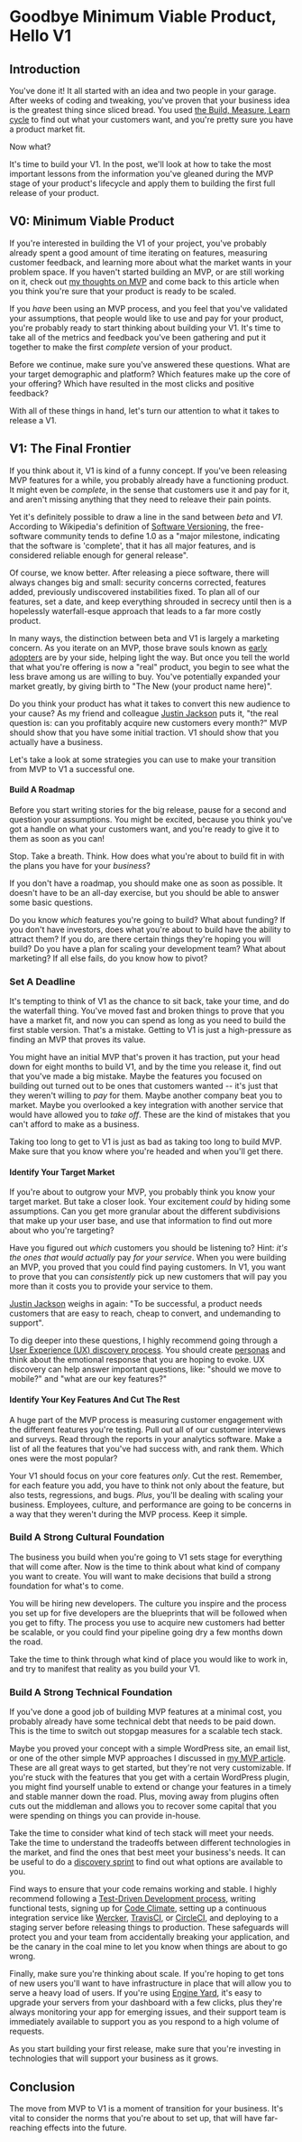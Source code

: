 # Goodbye Minimum Viable Product, Hello V1


## Introduction

You've done it! It all started with an idea and two people in your garage. After weeks of coding and tweaking, you've proven that your business idea is the greatest thing since sliced bread. You used [the Build, Measure, Learn cycle](http://steveblank.com/2015/05/06/build-measure-learn-throw-things-against-the-wall-and-see-if-they-work/) to find out what your customers want, and you're pretty sure you have a product market fit.

Now what?

It's time to build your V1. In the post, we'll look at how to take the most important lessons from the information you've gleaned during the MVP stage of your product's lifecycle and apply them to building the first full release of your product.

## V0: Minimum Viable Product

If you're interested in building the V1 of your project, you've probably already spent a good amount of time iterating on features, measuring customer feedback, and learning more about what the market wants in your problem space. If you haven't started building an MVP, or are still working on it, check out [my thoughts on MVP](https://blog.engineyard.com/2015/actually-mvp) and come back to this article when you think you're sure that your product is ready to be scaled.

If you _have_ been using an MVP process, and you feel that you've validated your assumptions, that people would like to use and pay for your product, you're probably ready to start thinking about building your V1. It's time to take all of the metrics and feedback you've been gathering and put it together to make the first _complete_ version of your product.

Before we continue, make sure you've answered these questions. What are your target demographic and platform? Which features make up the core of your offering? Which have resulted in the most clicks and positive feedback?

With all of these things in hand, let's turn our attention to what it takes to release a V1.

## V1: The Final Frontier

If you think about it, V1 is kind of a funny concept. If you've been releasing MVP features for a while, you probably already have a functioning product. It might even be _complete_, in the sense that customers use it and pay for it, and aren't missing anything that they need to releave their pain points.

Yet it's definitely possible to draw a line in the sand between _beta_ and _V1_. According to Wikipedia's definition of [Software Versioning](http://en.wikipedia.org/wiki/Software_versioning), the free-software community tends to define 1.0 as a "major milestone, indicating that the software is 'complete', that it has all major features, and is considered reliable enough for general release".

Of course, we know better. After releasing a piece software, there will always changes big and small: security concerns corrected, features added, previously undiscovered instabilities fixed. To plan all of our features, set a date, and keep everything shrouded in secrecy until then is a hopelessly waterfall-esque approach that leads to a far more costly product.

In many ways, the distinction between beta and V1 is largely a marketing concern. As you iterate on an MVP, those brave souls known as [early adopters]() are by your side, helping light the way. But once you tell the world that what you're offering is now a "real" product, you begin to see what the less brave among us are willing to buy. You've potentially expanded your market greatly, by giving birth to "The New (your product name here)".

Do you think your product has what it takes to convert this new audience to your cause? As my friend and colleague [Justin Jackson](http://justinjackson.ca/) puts it, "the real question is: can you profitably acquire new customers every month?" MVP should show that you have some initial traction. V1 should show that you actually have a business.

Let's take a look at some strategies you can use to make your transition from MVP to V1 a successful one.

#### Build A Roadmap

Before you start writing stories for the big release, pause for a second and question your assumptions. You might be excited, because you think you've got a handle on what your customers want, and you're ready to give it to them as soon as you can!

Stop. Take a breath. Think. How does what you're about to build fit in with the plans you have for your _business_?

If you don't have a roadmap, you should make one as soon as possible. It doesn't have to be an all-day exercise, but you should be able to answer some basic questions.

Do you know _which_ features you're going to build? What about funding? If you don't have investors, does what you're about to build have the ability to attract them? If you do, are there certain things they're hoping you will build? Do you have a plan for scaling your development team? What about marketing? If all else fails, do you know how to pivot?

### Set A Deadline

It's tempting to think of V1 as the chance to sit back, take your time, and do the waterfall thing. You've moved fast and broken things to prove that you have a market fit, and now you can spend as long as you need to build the first stable version. That's a mistake. Getting to V1 is just a high-pressure as finding an MVP that proves its value.

You might have an initial MVP that's proven it has traction, put your head down for eight months to build V1, and by the time you release it, find out that you've made a big mistake. Maybe the features you focused on building out turned out to be ones that customers wanted -- it's just that they weren't willing to _pay_ for them. Maybe another company beat you to market. Maybe you overlooked a key integration with another service that would have allowed you to _take off_. These are the kind of mistakes that you can't afford to make as a business.

Taking too long to get to V1 is just as bad as taking too long to build MVP. Make sure that you know where you're headed and when you'll get there.

#### Identify Your Target Market

If you're about to outgrow your MVP, you probably think you know your target market. But take a closer look. Your excitement _could_ by hiding some assumptions. Can you get more granular about the different subdivisions that make up your user base, and use that information to find out more about who you're targeting?

Have you figured out _which_ customers you should be listening to? Hint: _it's the ones that would actually_ pay _for your service_. When you were building an MVP, you proved that you could find paying customers. In V1, you want to prove that you can _consistently_ pick up new customers that will pay you more than it costs you to provide your service to them.

[Justin Jackson](http://justinjackson.ca/ultimate-validation/) weighs in again: "To be successful, a product needs customers that are easy to reach, cheap to convert, and undemanding to support".

To dig deeper into these questions, I highly recommend going through a [User Experience (UX) discovery process](https://quickleft.com/packages/ux-design/). You should create [personas](http://www.usability.gov/how-to-and-tools/methods/personas.html) and think about the emotional response that you are hoping to evoke. UX discovery can help answer important questions, like: "should we move to mobile?" and "what are our key features?"

#### Identify Your Key Features And Cut The Rest

A huge part of the MVP process is measuring customer engagement with the different features you're testing. Pull out all of our customer interviews and surveys. Read through the reports in your analytics software. Make a list of all the features that you've had success with, and rank them. Which ones were the most popular?

Your V1 should focus on your core features _only_. Cut the rest. Remember, for each feature you add, you have to think not only about the feature, but also tests, regressions, and bugs. _Plus_, you'll be dealing with scaling your business. Employees, culture, and performance are going to be concerns in a way that they weren't during the MVP process. Keep it simple.

### Build A Strong Cultural Foundation

The business you build when you're going to V1 sets stage for everything that will come after. Now is the time to think about what kind of company you want to create. You will want to make decisions that build a strong foundation for what's to come.

You will be hiring new developers. The culture you inspire and the process you set up for five developers are the blueprints that will be followed when you get to fifty. The process you use to acquire new customers had better be scalable, or you could find your pipeline going dry a few months down the road.

Take the time to think through what kind of place you would like to work in, and try to manifest that reality as you build your V1.

### Build A Strong Technical Foundation

If you've done a good job of building MVP features at a minimal cost, you probably already have some technical debt that needs to be paid down. This is the time to switch out stopgap measures for a scalable tech stack.

Maybe you proved your concept with a simple WordPress site, an email list, or one of the other simple MVP approaches I discussed in [my MVP article](https://blog.engineyard.com/2015/actually-mvp). These are all great ways to get started, but they're not very customizable. If you're stuck with the features that you get with a certain WordPress plugin, you might find yourself unable to extend or change your features in a timely and stable manner down the road. Plus, moving away from plugins often cuts out the middleman and allows you to recover some capital that you were spending on things you can provide in-house.

Take the time to consider what kind of tech stack will meet your needs. Take the time to understand the tradeoffs between different technologies in the market, and find the ones that best meet your business's needs. It can be useful to do a [discovery sprint](https://quickleft.com/packages/discovery-sprint/) to find out what options are available to you.

Find ways to ensure that your code remains working and stable. I highly recommend following a [Test-Driven Development process](https://quickleft.com/blog/how-to-write-tests-first/), writing functional tests, signing up for [Code Climate](https://codeclimate.com/), setting up a continuous integration service like [Wercker](http://wercker.com/), [TravisCI](https://travis-ci.org/), or [CircleCI](https://circleci.com/), and deploying to a staging server before releasing things to production. These safeguards will protect you and your team from accidentally breaking your application, and be the canary in the coal mine to let you know when things are about to go wrong.

Finally, make sure you're thinking about scale. If you're hoping to get tons of new users you'll want to have infrastructure in place that will allow you to serve a heavy load of users. If you're using [Engine Yard](https://www.engineyard.com), it's easy to upgrade your servers from your dashboard with a few clicks, plus they're always monitoring your app for emerging issues, and their support team is immediately available to support you as you respond to a high volume of requests.

As you start building your first release, make sure that you're investing in technologies that will support your business as it grows.

## Conclusion

The move from MVP to V1 is a moment of transition for your business. It's vital to consider the norms that you're about to set up, that will have far-reaching effects into the future.


